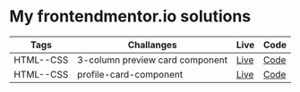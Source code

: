 # My frontendmentor.io solutions


| Tags  | Challanges | Live|  Code|
| --- | -- |  -- | --  | 
| HTML--CSS      |  3-column preview card component | [Live](https://laughing-lamport-44fe2f.netlify.app/) | [Code](https://github.com/imlohit/Frontendmentor_challenges/tree/main/3-column-preview-card-component-main)
| HTML--CSS      |  profile-card-component | [Live](https://nervous-kalam-122647.netlify.app/) | [Code](https://github.com/imlohit/Frontendmentor_challenges/tree/main/profile-card-component)


